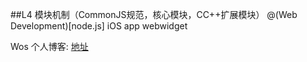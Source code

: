 ##L4 模块机制（CommonJS规范，核心模块，CC++扩展模块）
@(Web Development)[node.js]
iOS app webwidget

Wos 个人博客: [地址](www.dagaiwan.com)
